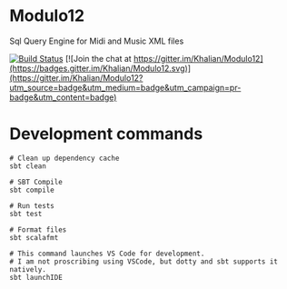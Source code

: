 # Modulo12
Sql Query Engine for Midi and Music XML files

[![Build Status](https://travis-ci.org/Khalian/Modulo12.svg?branch=master)](https://travis-ci.org/Khalian/Modulo12) [![Join the chat at https://gitter.im/Khalian/Modulo12](https://badges.gitter.im/Khalian/Modulo12.svg)](https://gitter.im/Khalian/Modulo12?utm_source=badge&utm_medium=badge&utm_campaign=pr-badge&utm_content=badge)

# Development commands

```
# Clean up dependency cache
sbt clean

# SBT Compile
sbt compile

# Run tests
sbt test

# Format files
sbt scalafmt

# This command launches VS Code for development. 
# I am not proscribing using VSCode, but dotty and sbt supports it natively.
sbt launchIDE
```